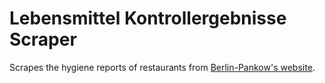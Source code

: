 # Lebensmittel Kontrollergebnisse Scraper

Scrapes the hygiene reports of restaurants from [Berlin-Pankow's website](https://pankow.lebensmittel-kontrollergebnisse.de).
